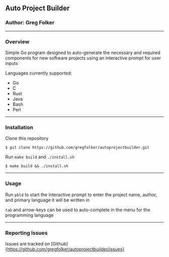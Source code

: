 ## Auto Project Builder
### Author: Greg Folker

-----------------
### Overview

Simple Go program designed to auto-generate the necessary and required components for new software projects
using an interactive prompt for user inputs

Languages currently supported:
   - Go
   - C
   - Rust
   - Java
   - Bash
   - Perl

-----------------
### Installation

Clone this repository

`
$ git clone https://github.com/gregfolker/autoprojectbuilder.git
`

Run `make build` and `./install.sh`

`
$ make build && ./install.sh
`

-----------------
### Usage

Run `pbld` to start the interactive prompt to enter the project name, author, and primary language it will be written in


`tab` and arrow-keys can be used to auto-complete in the menu for the programming language

-----------------
### Reporting Issues

Issues are tracked on [Github]{https://github.com/gregfolker/autoprojectbuilder/issues}

